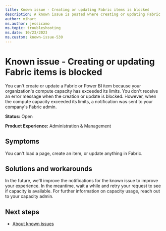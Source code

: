```yaml
---
title: Known issue - Creating or updating Fabric items is blocked
description: A known issue is posted where creating or updating Fabric items is blocked
author: mihart
ms.author: jessicamo
ms.topic: troubleshooting 
ms.date: 10/23/2023
ms.custom: known-issue-530
---
```


# Known issue - Creating or updating Fabric items is blocked

You can't create or update a Fabric or Power BI item because your organization's compute capacity has exceeded its limits. You don't receive an error message when the creation or update is blocked. However, when the compute capacity exceeded its limits, a notification was sent to your company's Fabric admin.

**Status:** Open

**Product Experience:** Administration & Management

## Symptoms

You can't load a page, create an item, or update anything in Fabric.

## Solutions and workarounds

In the future, we'll improve the notifications for the known issue to improve your experience.  In the meantime, wait a while and retry your request to see if capacity is available.  For further information on capacity usage, reach out to your capacity admin.

## Next steps

- [About known issues](https://support.fabric.microsoft.com/known-issues)
